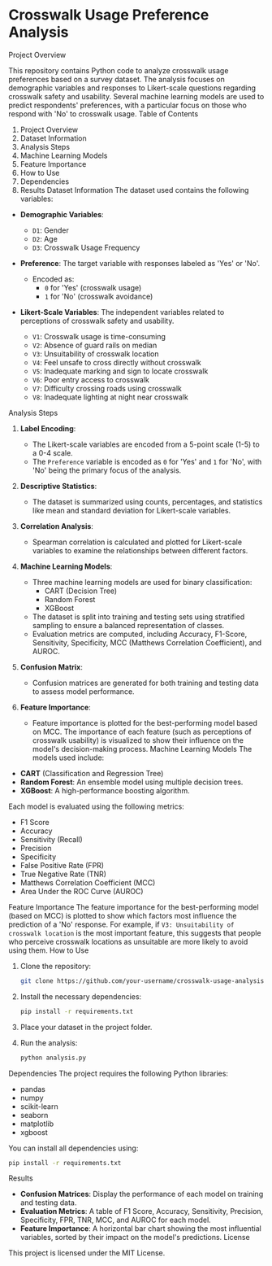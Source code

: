 # **Crosswalk Usage Preference Analysis**

Project Overview

This repository contains Python code to analyze crosswalk usage preferences based on a survey dataset. The analysis focuses on demographic variables and responses to Likert-scale questions regarding crosswalk safety and usability. Several machine learning models are used to predict respondents' preferences, with a particular focus on those who respond with 'No' to crosswalk usage.
Table of Contents
1. Project Overview
2. Dataset Information
3. Analysis Steps
4. Machine Learning Models
5. Feature Importance
6. How to Use
7. Dependencies
8. Results
Dataset Information
The dataset used contains the following variables:

- **Demographic Variables**:
  - `D1`: Gender
  - `D2`: Age
  - `D3`: Crosswalk Usage Frequency

- **Preference**: The target variable with responses labeled as 'Yes' or 'No'.
  - Encoded as:
    - `0` for 'Yes' (crosswalk usage)
    - `1` for 'No' (crosswalk avoidance)

- **Likert-Scale Variables**: The independent variables related to perceptions of crosswalk safety and usability.
  - `V1`: Crosswalk usage is time-consuming
  - `V2`: Absence of guard rails on median
  - `V3`: Unsuitability of crosswalk location
  - `V4`: Feel unsafe to cross directly without crosswalk
  - `V5`: Inadequate marking and sign to locate crosswalk
  - `V6`: Poor entry access to crosswalk
  - `V7`: Difficulty crossing roads using crosswalk
  - `V8`: Inadequate lighting at night near crosswalk

Analysis Steps
1. **Label Encoding**: 
   - The Likert-scale variables are encoded from a 5-point scale (1-5) to a 0-4 scale.
   - The `Preference` variable is encoded as `0` for 'Yes' and `1` for 'No', with 'No' being the primary focus of the analysis.

2. **Descriptive Statistics**: 
   - The dataset is summarized using counts, percentages, and statistics like mean and standard deviation for Likert-scale variables.

3. **Correlation Analysis**: 
   - Spearman correlation is calculated and plotted for Likert-scale variables to examine the relationships between different factors.

4. **Machine Learning Models**: 
   - Three machine learning models are used for binary classification:
     - CART (Decision Tree)
     - Random Forest
     - XGBoost
   - The dataset is split into training and testing sets using stratified sampling to ensure a balanced representation of classes.
   - Evaluation metrics are computed, including Accuracy, F1-Score, Sensitivity, Specificity, MCC (Matthews Correlation Coefficient), and AUROC.

5. **Confusion Matrix**: 
   - Confusion matrices are generated for both training and testing data to assess model performance.

6. **Feature Importance**: 
   - Feature importance is plotted for the best-performing model based on MCC. The importance of each feature (such as perceptions of crosswalk usability) is visualized to show their influence on the model's decision-making process.
Machine Learning Models
The models used include:

- **CART** (Classification and Regression Tree)
- **Random Forest**: An ensemble model using multiple decision trees.
- **XGBoost**: A high-performance boosting algorithm.

Each model is evaluated using the following metrics:

- F1 Score
- Accuracy
- Sensitivity (Recall)
- Precision
- Specificity
- False Positive Rate (FPR)
- True Negative Rate (TNR)
- Matthews Correlation Coefficient (MCC)
- Area Under the ROC Curve (AUROC)

Feature Importance
The feature importance for the best-performing model (based on MCC) is plotted to show which factors most influence the prediction of a 'No' response. For example, if `V3: Unsuitability of crosswalk location` is the most important feature, this suggests that people who perceive crosswalk locations as unsuitable are more likely to avoid using them.
How to Use
1. Clone the repository:
   ```bash
   git clone https://github.com/your-username/crosswalk-usage-analysis.git
   ```

2. Install the necessary dependencies:
   ```bash
   pip install -r requirements.txt
   ```

3. Place your dataset in the project folder.

4. Run the analysis:
   ```bash
   python analysis.py
   ```
Dependencies
The project requires the following Python libraries:

- pandas
- numpy
- scikit-learn
- seaborn
- matplotlib
- xgboost

You can install all dependencies using:
```bash
pip install -r requirements.txt
```
Results
- **Confusion Matrices**: Display the performance of each model on training and testing data.
- **Evaluation Metrics**: A table of F1 Score, Accuracy, Sensitivity, Precision, Specificity, FPR, TNR, MCC, and AUROC for each model.
- **Feature Importance**: A horizontal bar chart showing the most influential variables, sorted by their impact on the model's predictions.
License

This project is licensed under the MIT License.
